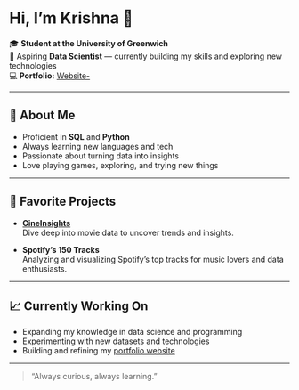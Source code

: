 # Hi, I’m Krishna 👋

🎓 **Student at the University of Greenwich**  
🔬 Aspiring **Data Scientist** — currently building my skills and exploring new technologies  
💻 **Portfolio:** [Website-](https://github.com/krishna22-ops/Website-)  

---

## 🚀 About Me

- Proficient in **SQL** and **Python**  
- Always learning new languages and tech  
- Passionate about turning data into insights  
- Love playing games, exploring, and trying new things

---

## 🌟 Favorite Projects

- **[CineInsights](#)**  
  Dive deep into movie data to uncover trends and insights.

- **Spotify’s 150 Tracks**  
  Analyzing and visualizing Spotify’s top tracks for music lovers and data enthusiasts.

---

## 📈 Currently Working On

- Expanding my knowledge in data science and programming  
- Experimenting with new datasets and technologies  
- Building and refining my [portfolio website](https://github.com/krishna22-ops/Website-)

---

<!--
You can add social links below, e.g.:
[![LinkedIn](https://img.shields.io/badge/LinkedIn-blue?logo=linkedin&style=flat-square)](YOUR-LINKEDIN-URL)
-->

> “Always curious, always learning.”
